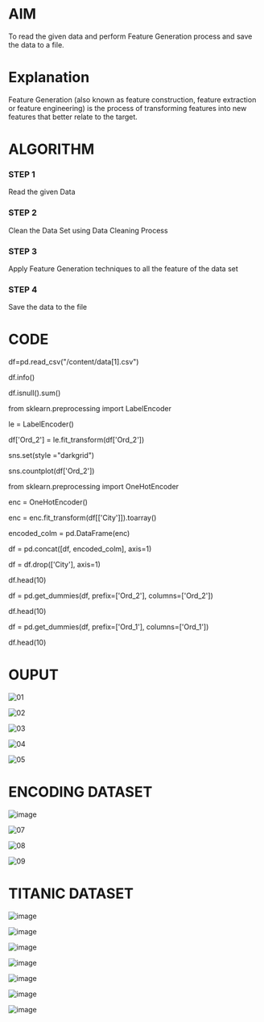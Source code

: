 # AIM

To read the given data and perform Feature Generation process and save the data to a file. 

# Explanation
Feature Generation (also known as feature construction, feature extraction or feature engineering) is the process of transforming features into new features that better relate to the target.
 
# ALGORITHM

### STEP 1
Read the given Data
### STEP 2
Clean the Data Set using Data Cleaning Process
### STEP 3
Apply Feature Generation techniques to all the feature of the data set
### STEP 4
Save the data to the file


# CODE
df=pd.read_csv("/content/data[1].csv")

df.info()

df.isnull().sum()

from sklearn.preprocessing import LabelEncoder

le = LabelEncoder()

df['Ord_2'] = le.fit_transform(df['Ord_2'])

sns.set(style ="darkgrid")

sns.countplot(df['Ord_2'])

from sklearn.preprocessing import OneHotEncoder

enc = OneHotEncoder()

enc = enc.fit_transform(df[['City']]).toarray()

encoded_colm = pd.DataFrame(enc)

df = pd.concat([df, encoded_colm], axis=1)

df = df.drop(['City'], axis=1)

df.head(10)

df = pd.get_dummies(df, prefix=['Ord_2'], columns=['Ord_2'])

df.head(10)

df = pd.get_dummies(df, prefix=['Ord_1'], columns=['Ord_1'])

df.head(10)

# OUPUT

![01](https://user-images.githubusercontent.com/114581999/195504564-df2ffe85-a61e-4ec2-b363-4c444f7f67b8.png)

![02](https://user-images.githubusercontent.com/114581999/195504957-bc83112d-6277-4381-a6d8-51432ea6048d.png)

![03](https://user-images.githubusercontent.com/114581999/195504993-280f9587-147e-4036-9b61-a3d2f39797eb.png)

![04](https://user-images.githubusercontent.com/114581999/195505033-fac94fc0-51c7-415e-b373-699e581e0e29.png)

![05](https://user-images.githubusercontent.com/114581999/195505070-29cb2e68-3f66-4751-9acc-b3b58b60582a.png)

# ENCODING DATASET

![image](https://user-images.githubusercontent.com/114581999/195505291-af862fc1-4fff-4585-9b72-ee4fa9b0beff.png)

![07](https://user-images.githubusercontent.com/114581999/195505727-a6af1e6f-89a3-40aa-9dc6-bc05e318d4af.png)

![08](https://user-images.githubusercontent.com/114581999/195505776-3c4c2e59-4a61-4f80-93da-472e2e8f7deb.png)

![09](https://user-images.githubusercontent.com/114581999/195505792-ba03e237-0d15-4c87-9941-f4564ba3918d.png)

# TITANIC DATASET

![image](https://user-images.githubusercontent.com/114581999/195506099-81405cc6-d008-4578-a43f-43ea82e958ad.png)

![image](https://user-images.githubusercontent.com/114581999/195506210-63f7db6d-9a94-44fd-9162-f226c74fdf57.png)

![image](https://user-images.githubusercontent.com/114581999/195506320-c898611d-b192-4d36-8ad3-d5d7f7d3118c.png)

![image](https://user-images.githubusercontent.com/114581999/195506371-731aeba7-1295-49c2-a087-2c1379e90dc5.png)

![image](https://user-images.githubusercontent.com/114581999/195506528-374190fb-f344-4023-bc8d-64eedb856315.png)

![image](https://user-images.githubusercontent.com/114581999/195506618-71ff0060-6fc2-4185-b1f6-6979b341110d.png)

![image](https://user-images.githubusercontent.com/114581999/195506886-51d42f01-7544-49f6-ab6b-f2a66f3acfc1.png)






